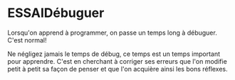 # ESSAIDébuguer



  
Lorsqu'on apprend à programmer, on passe un temps long à débuguer. C'est normal!

Ne négligez jamais le temps de débug, ce temps est un temps important pour apprendre. C'est en cherchant à corriger
ses erreurs que l'on modifie petit à petit sa façon de penser et que l'on acquière ainsi les bons réflexes.
